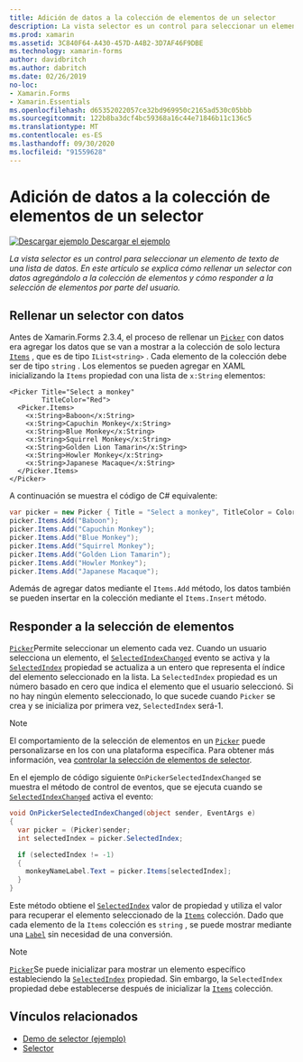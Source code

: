 ```yaml
---
title: Adición de datos a la colección de elementos de un selector
description: La vista selector es un control para seleccionar un elemento de texto de una lista de datos. En este artículo se explica cómo rellenar un selector con datos agregándolo a la colección de elementos y cómo responder a la selección de elementos por parte del usuario.
ms.prod: xamarin
ms.assetid: 3C840F64-A430-457D-A4B2-3D7AF46F9DBE
ms.technology: xamarin-forms
author: davidbritch
ms.author: dabritch
ms.date: 02/26/2019
no-loc:
- Xamarin.Forms
- Xamarin.Essentials
ms.openlocfilehash: d65352022057ce32bd969950c2165ad530c05bbb
ms.sourcegitcommit: 122b8ba3dcf4bc59368a16c44e71846b11c136c5
ms.translationtype: MT
ms.contentlocale: es-ES
ms.lasthandoff: 09/30/2020
ms.locfileid: "91559628"
---
```

# <a name="adding-data-to-a-pickers-items-collection"></a>Adición de datos a la colección de elementos de un selector

[![Descargar ejemplo](~/media/shared/download.png) Descargar el ejemplo](https://docs.microsoft.com/samples/xamarin/xamarin-forms-samples/userinterface-pickerdemo)

_La vista selector es un control para seleccionar un elemento de texto de una lista de datos. En este artículo se explica cómo rellenar un selector con datos agregándolo a la colección de elementos y cómo responder a la selección de elementos por parte del usuario._

## <a name="populating-a-picker-with-data"></a>Rellenar un selector con datos

Antes de Xamarin.Forms 2.3.4, el proceso de rellenar un [`Picker`](xref:Xamarin.Forms.Picker) con datos era agregar los datos que se van a mostrar a la colección de solo lectura [`Items`](xref:Xamarin.Forms.Picker.Items) , que es de tipo `IList<string>` . Cada elemento de la colección debe ser de tipo `string` . Los elementos se pueden agregar en XAML inicializando la `Items` propiedad con una lista de `x:String` elementos:

```xaml
<Picker Title="Select a monkey"
        TitleColor="Red">
  <Picker.Items>
    <x:String>Baboon</x:String>
    <x:String>Capuchin Monkey</x:String>
    <x:String>Blue Monkey</x:String>
    <x:String>Squirrel Monkey</x:String>
    <x:String>Golden Lion Tamarin</x:String>
    <x:String>Howler Monkey</x:String>
    <x:String>Japanese Macaque</x:String>
  </Picker.Items>
</Picker>
```

A continuación se muestra el código de C# equivalente:

```csharp
var picker = new Picker { Title = "Select a monkey", TitleColor = Color.Red };
picker.Items.Add("Baboon");
picker.Items.Add("Capuchin Monkey");
picker.Items.Add("Blue Monkey");
picker.Items.Add("Squirrel Monkey");
picker.Items.Add("Golden Lion Tamarin");
picker.Items.Add("Howler Monkey");
picker.Items.Add("Japanese Macaque");
```

Además de agregar datos mediante el `Items.Add` método, los datos también se pueden insertar en la colección mediante el `Items.Insert` método.

## <a name="responding-to-item-selection"></a>Responder a la selección de elementos

[`Picker`](xref:Xamarin.Forms.Picker)Permite seleccionar un elemento cada vez. Cuando un usuario selecciona un elemento, el [`SelectedIndexChanged`](xref:Xamarin.Forms.Picker.SelectedIndexChanged) evento se activa y la [`SelectedIndex`](xref:Xamarin.Forms.Picker.SelectedIndex) propiedad se actualiza a un entero que representa el índice del elemento seleccionado en la lista. La `SelectedIndex` propiedad es un número basado en cero que indica el elemento que el usuario seleccionó. Si no hay ningún elemento seleccionado, lo que sucede cuando `Picker` se crea y se inicializa por primera vez, `SelectedIndex` será-1.

> [!NOTE]
> El comportamiento de la selección de elementos en un [`Picker`](xref:Xamarin.Forms.Picker) puede personalizarse en Ios con una plataforma específica. Para obtener más información, vea [controlar la selección de elementos de selector](~/xamarin-forms/platform/ios/picker-selection.md).

En el ejemplo de código siguiente `OnPickerSelectedIndexChanged` se muestra el método de control de eventos, que se ejecuta cuando se [`SelectedIndexChanged`](xref:Xamarin.Forms.Picker.SelectedIndexChanged) activa el evento:

```csharp
void OnPickerSelectedIndexChanged(object sender, EventArgs e)
{
  var picker = (Picker)sender;
  int selectedIndex = picker.SelectedIndex;

  if (selectedIndex != -1)
  {
    monkeyNameLabel.Text = picker.Items[selectedIndex];
  }
}
```

Este método obtiene el [`SelectedIndex`](xref:Xamarin.Forms.Picker.SelectedIndex) valor de propiedad y utiliza el valor para recuperar el elemento seleccionado de la [`Items`](xref:Xamarin.Forms.Picker.Items) colección. Dado que cada elemento de la `Items` colección es `string` , se puede mostrar mediante una [`Label`](xref:Xamarin.Forms.Label) sin necesidad de una conversión.

> [!NOTE]
> [`Picker`](xref:Xamarin.Forms.Picker)Se puede inicializar para mostrar un elemento específico estableciendo la [`SelectedIndex`](xref:Xamarin.Forms.Picker.SelectedIndex) propiedad. Sin embargo, la `SelectedIndex` propiedad debe establecerse después de inicializar la [`Items`](xref:Xamarin.Forms.Picker.Items) colección.

## <a name="related-links"></a>Vínculos relacionados

- [Demo de selector (ejemplo)](/samples/xamarin/xamarin-forms-samples/userinterface-pickerdemo)
- [Selector](xref:Xamarin.Forms.Picker)
